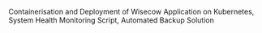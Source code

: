 Containerisation and Deployment of Wisecow Application on Kubernetes, 
System Health Monitoring Script, 
Automated Backup Solution
